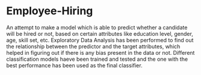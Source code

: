 # Employee-Hiring

An attempt to make a model which is able to predict whether a candidate will be hired or not, based on certain attributes like education level, gender, age, skill set, etc.
Exploratory Data Analysis has been performed to find out the relationship between the predictor and the target attributes, which helped in figuring out if there is any bias
present in the data or not. Different classification models haeve been trained and tested and the one with the best performance has been used as the final classifier.
